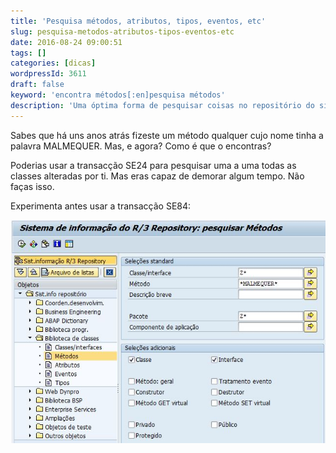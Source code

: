 ```yaml
---
title: 'Pesquisa métodos, atributos, tipos, eventos, etc'
slug: pesquisa-metodos-atributos-tipos-eventos-etc
date: 2016-08-24 09:00:51
tags: []
categories: [dicas]
wordpressId: 3611
draft: false
keyword: 'encontra métodos[:en]pesquisa métodos'
description: 'Uma óptima forma de pesquisar coisas no repositório do sistema de informação do SAP que te pode ajudar a poupar imenso tempo{:en}Uma '
---
```

Sabes que há uns anos atrás fizeste um método qualquer cujo nome tinha a palavra MALMEQUER. Mas, e agora? Como é que o encontras?

Poderias usar a transacção SE24 para pesquisar uma a uma todas as classes alteradas por ti. Mas eras capaz de demorar algum tempo. Não faças isso.

Experimenta antes usar a transacção SE84:

[![Transacção SE84][1]][1]

   [1]: images/se84.jpg
